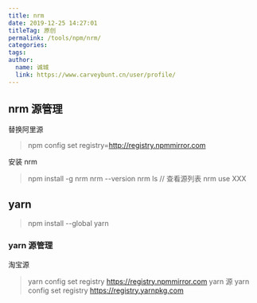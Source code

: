 ```yaml
---
title: nrm
date: 2019-12-25 14:27:01
titleTag: 原创
permalink: /tools/npm/nrm/
categories: 
tags: 
author: 
  name: 诚城
  link: https://www.carveybunt.cn/user/profile/
---
```


## nrm 源管理
替换阿里源
> npm config set registry=http://registry.npmmirror.com

安装 nrm

> npm install -g nrm
> nrm --version
> nrm ls // 查看源列表
> nrm use XXX

## yarn

> npm install --global yarn

### yarn 源管理
淘宝源
> yarn config set registry https://registry.npmmirror.com
yarn 源
> yarn config set registry  https://registry.yarnpkg.com